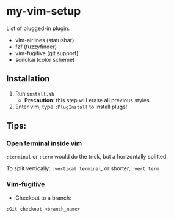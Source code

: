# my-vim-setup

List of plugged-in plugin:
- vim-airlines (statusbar)
- fzf (fuzzyfinder)
- vim-fugitive (git support)
- sonokai (color scheme)

## Installation
1. Run `install.sh`
    - **Precaution**: this step will erase all previous styles.
2. Enter vim, type `:PlugInstall` to install plugs!

## Tips:
### Open terminal inside vim
`:terminal` or `:term` would do the trick, but a horizontally splitted.

To split vertically: `:vertical terminal`, or shorter, `:vert term`

### Vim-fugitive
- Checkout to a branch:
```
:Git checkout <branch_name>
```
